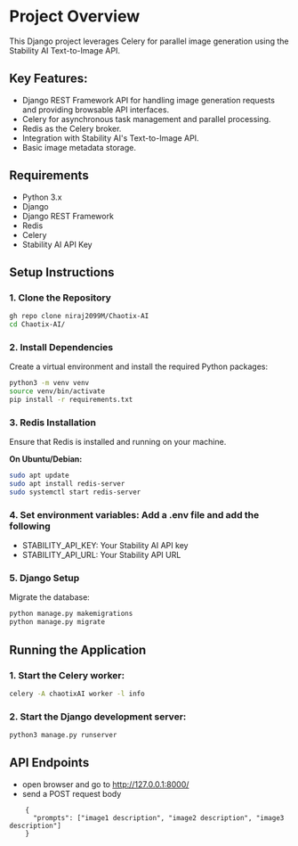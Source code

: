 # Project Overview
This Django project leverages Celery for parallel image generation using the Stability AI Text-to-Image API.

## Key Features:
- Django REST Framework API for handling image generation requests and providing browsable API interfaces.
- Celery for asynchronous task management and parallel processing.
- Redis as the Celery broker.
- Integration with Stability AI's Text-to-Image API.
- Basic image metadata storage.


## Requirements
- Python 3.x
- Django
- Django REST Framework
- Redis
- Celery
- Stability AI API Key

## Setup Instructions

### 1. Clone the Repository
```bash
gh repo clone niraj2099M/Chaotix-AI
cd Chaotix-AI/

```

### 2. Install Dependencies
Create a virtual environment and install the required Python packages:
```bash
python3 -m venv venv
source venv/bin/activate
pip install -r requirements.txt
```

### 3. Redis Installation
Ensure that Redis is installed and running on your machine. 

**On Ubuntu/Debian:**
```bash
sudo apt update
sudo apt install redis-server
sudo systemctl start redis-server
```

### 4. Set environment variables: Add a .env file and add the following
- STABILITY_API_KEY: Your Stability AI API key
- STABILITY_API_URL: Your Stability API URL

### 5. Django Setup
Migrate the database:
```bash
python manage.py makemigrations
python manage.py migrate
```

## Running the Application

### 1. Start the Celery worker:
```bash
celery -A chaotixAI worker -l info
```

### 2. Start the Django development server:
```bash
python3 manage.py runserver
```

## API Endpoints
- open browser and go to http://127.0.0.1:8000/
- send a POST request body
```
    {
      "prompts": ["image1 description", "image2 description", "image3 description"]
    }

